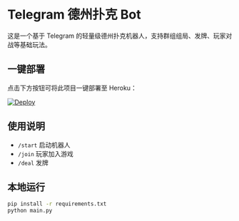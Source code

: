 # Telegram 德州扑克 Bot

这是一个基于 Telegram 的轻量级德州扑克机器人，支持群组组局、发牌、玩家对战等基础玩法。

## 一键部署

点击下方按钮可将此项目一键部署至 Heroku：

[![Deploy](https://www.herokucdn.com/deploy/button.svg)](https://heroku.com/deploy?template=https://github.com/chenxiaochun-dev/telegram-poker-bot-heroku)

## 使用说明

- `/start` 启动机器人
- `/join` 玩家加入游戏
- `/deal` 发牌

## 本地运行

```bash
pip install -r requirements.txt
python main.py
```